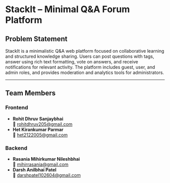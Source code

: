 # StackIt – Minimal Q&A Forum Platform

## Problem Statement

StackIt is a minimalistic Q&A web platform focused on collaborative learning and structured knowledge sharing. Users can post questions with tags, answer using rich text formatting, vote on answers, and receive notifications for relevant activity. The platform includes guest, user, and admin roles, and provides moderation and analytics tools for administrators.

---

## Team Members

### Frontend
- **Rohit Dhruv Sanjaybhai**  
  📧 rohitdhruv205@gmail.com  
- **Het Kirankumar Parmar**  
  📧 het2122005@gmail.com  

### Backend
- **Rasania Mihirkumar Nileshbhai**  
  📧 mihirrasania@gmail.com  
- **Darsh Anilbhai Patel**  
  📧 darshpatel102604@gmail.com
